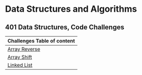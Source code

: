 # Data Structures and Algorithms

## 401 Data Structures, Code Challenges

| Challenges Table of content                  |
| :------------------------------------------- |
| [Array Reverse](/challenges/ArrayReverse.md) |
| [Array Shift](/challenges/arrayshift.md)   |
| [Linked List](/Data-Structures/Readme.md)   |
